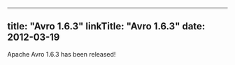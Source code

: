 
---
title: "Avro 1.6.3"
linkTitle: "Avro 1.6.3"
date: 2012-03-19
---

Apache Avro 1.6.3 has been released!
